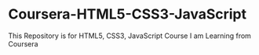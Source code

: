 # Coursera-HTML5-CSS3-JavaScript
This Repository is for HTML5, CSS3, JavaScript Course I am Learning from Coursera
